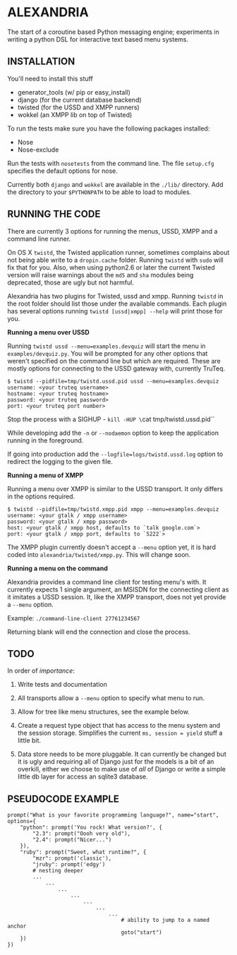 ALEXANDRIA
==========

The start of a coroutine based Python messaging engine; experiments in writing a python DSL for interactive text based menu systems.

INSTALLATION
------------

You'll need to install this stuff

* generator_tools (w/ pip or easy_install)
* django (for the current database backend)
* twisted (for the USSD and XMPP runners)
* wokkel (an XMPP lib on top of Twisted)

To run the tests make sure you have the following packages installed:

* Nose
* Nose-exclude

Run the tests with `nosetests` from the command line. The file `setup.cfg` specifies the default options for nose.

Currently both `django` and `wokkel` are available in the `./lib/` directory. Add the directory to your `$PYTHONPATH` to be able to load to modules.

RUNNING THE CODE
----------------

There are currently 3 options for running the menus, USSD, XMPP and a command line runner. 

On OS X `twistd`, the Twisted application runner, sometimes complains about not being able write to a `dropin.cache` folder. Running `twistd` with `sudo` will fix that for you. Also, when using python2.6 or later the current Twisted version will raise warnings about the `md5` and `sha` modules being deprecated, those are ugly but not harmful.

Alexandria has two plugins for Twisted, ussd and xmpp. Running `twistd` in the root folder should list those under the available commands. Each plugin has several options running `twistd [ussd|xmpp] --help` will print those for you.

**Running a menu over USSD**

Running `twistd ussd --menu=examples.devquiz` will start the menu in `examples/devquiz.py`. You will be prompted for any other options that weren't specified on the command line but which are required. These are mostly options for connecting to the USSD gateway with, currently TruTeq.

    $ twistd --pidfile=tmp/twistd.ussd.pid ussd --menu=examples.devquiz
    username: <your truteq username>
    hostname: <your truteq hostname>
    password: <your truteq password>
    port: <your truteq port number>

Stop the process with a SIGHUP - `kill -HUP \`cat tmp/twistd.ussd.pid\``

While developing add the `-n` or `--nodaemon` option to keep the application running in the foreground.

If going into production add the `--logfile=logs/twistd.ussd.log` option to redirect the logging to the given file.

**Running a menu of XMPP**

Running a menu over XMPP is similar to the USSD transport. It only differs in the options required.

    $ twistd --pidfile=tmp/twistd.xmpp.pid xmpp --menu=examples.devquiz
    username: <your gtalk / xmpp username>
    password: <your gtalk / xmpp password>
    host: <your gtalk / xmpp host, defaults to `talk google.com`>
    port: <your gtalk / xmpp port, defaults to `5222`>

The XMPP plugin currently doesn't accept a `--menu` option yet, it is hard coded into `alexandria/twisted/xmpp.py`. This will change soon.

**Running a menu on the command**

Alexandria provides a command line client for testing menu's with. It currently expects 1 single argument, an MSISDN for the connecting client as it imitates a USSD session. It, like the XMPP transport, does not yet provide a `--menu` option.

Example: `./command-line-client 27761234567`

Returning blank will end the connection and close the process.

TODO
----

In order of *importance*:

1. Write tests and documentation

2. All transports allow a `--menu` option to specify what menu to run.

3. Allow for tree like menu structures, see the example below.

4. Create a request type object that has access to the menu system and the session storage. Simplifies the current `ms, session = yield` stuff a little bit.

5. Data store needs to be more pluggable. It can currently be changed but it is ugly and requiring all of Django just for the models is a bit of an overkill, either we choose to make use of *all* of Django or write a simple little db layer for access an sqlite3 database.


PSEUDOCODE EXAMPLE
------------------

    prompt("What is your favorite programming language?", name="start", options={
        "python": prompt('You rock! What version?', {
            "2.3": prompt("Oooh very old"),
            "2.4": prompt("Nicer...")
        }),
        "ruby": prompt("Sweet, what runtime?", {
            "mzr": prompt('classic'),
            "jruby": prompt('edgy')
            # nesting deeper
            ...
                ...
                    ...
                        ... 
                            ...
                                ...
                                    ...
                                        # ability to jump to a named anchor
                                        goto("start") 
        })
    })
